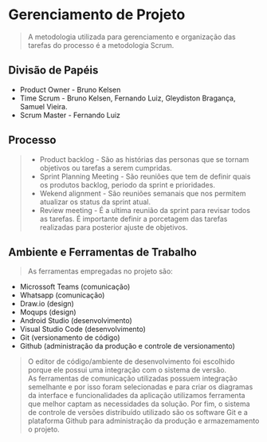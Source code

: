 # Gerenciamento de Projeto

> A metodologia utilizada para gerenciamento e organização das tarefas do processo é a 
> metodologia Scrum.

## Divisão de Papéis

- Product Owner - Bruno Kelsen
- Time Scrum - Bruno Kelsen, Fernando Luiz, Gleydiston Bragança, Samuel Vieira.
- Scrum Master - Fernando Luiz


## Processo
 
> - Product backlog - São as histórias das personas que se tornam objetivos ou tarefas a serem cumpridas.
> - Sprint Planning Meeting - São reuniões que tem de definir quais os produtos backlog, periodo da sprint e prioridades.
> - Wekend alignment  - São reuniões semanais que nos permitem atualizar os status da sprint atual.
> - Review meeting - É a ultima reunião da sprint para revisar todos as tarefas. É importante definir a porcetagem das tarefas realizadas para posterior ajuste de objetivos.


## Ambiente e Ferramentas de Trabalho

> As ferramentas empregadas no projeto são:

- Microssoft Teams (comunicação)
- Whatsapp (comunicação)
- Draw.io (design)
- Moqups (design)
- Android Studio (desenvolvimento)
- Visual Studio Code (desenvolvimento)
- Git (versionamento de código)
- Github (administração da produção e controle de versionamento)

> O editor de código/ambiente de desenvolvimento foi escolhido porque ele possui uma integração com o sistema de versão.  
> As ferramentas de comunicação utilizadas possuem integração semelhante e por isso foram selecionadas e para criar os
> diagramas da interface e funcionalidades da aplicação utilizamos ferramenta que melhor captam as necessidades da solução. 
> Por fim, o sistema de controle de versões distribuído utilizado são os software Git e a plataforma Github para administração da produção e armazemamento o projeto.
